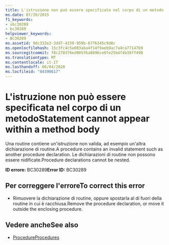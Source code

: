 ```yaml
---
title: L'istruzione non può essere specificata nel corpo di un metodo
ms.date: 07/20/2015
f1_keywords:
- vbc30289
- bc30289
helpviewer_keywords:
- BC30289
ms.assetid: 9dc332e2-3dd7-4159-959b-6776345c9d0c
ms.openlocfilehash: 15c3fc4c5a083aba4f14f9aeb9ac7a4ca77147b9
ms.sourcegitcommit: f8c270376ed905f6a8896ce0fe25b4f4b38ff498
ms.translationtype: MT
ms.contentlocale: it-IT
ms.lasthandoff: 06/04/2020
ms.locfileid: "84390617"
---
```

# <a name="statement-cannot-appear-within-a-method-body"></a><span data-ttu-id="f7f6e-102">L'istruzione non può essere specificata nel corpo di un metodo</span><span class="sxs-lookup"><span data-stu-id="f7f6e-102">Statement cannot appear within a method body</span></span>
<span data-ttu-id="f7f6e-103">Una routine contiene un'istruzione non valida, ad esempio un'altra dichiarazione di routine.</span><span class="sxs-lookup"><span data-stu-id="f7f6e-103">A procedure contains an invalid statement such as another procedure declaration.</span></span> <span data-ttu-id="f7f6e-104">Le dichiarazioni di routine non possono essere nidificate.</span><span class="sxs-lookup"><span data-stu-id="f7f6e-104">Procedure declarations cannot be nested.</span></span>  
  
 <span data-ttu-id="f7f6e-105">**ID errore:** BC30289</span><span class="sxs-lookup"><span data-stu-id="f7f6e-105">**Error ID:** BC30289</span></span>  
  
## <a name="to-correct-this-error"></a><span data-ttu-id="f7f6e-106">Per correggere l'errore</span><span class="sxs-lookup"><span data-stu-id="f7f6e-106">To correct this error</span></span>  
  
- <span data-ttu-id="f7f6e-107">Rimuovere la dichiarazione di routine, oppure spostarla al di fuori della routine in cui è racchiusa.</span><span class="sxs-lookup"><span data-stu-id="f7f6e-107">Remove the procedure declaration, or move it outside the enclosing procedure.</span></span>  
  
## <a name="see-also"></a><span data-ttu-id="f7f6e-108">Vedere anche</span><span class="sxs-lookup"><span data-stu-id="f7f6e-108">See also</span></span>

- [<span data-ttu-id="f7f6e-109">Procedure</span><span class="sxs-lookup"><span data-stu-id="f7f6e-109">Procedures</span></span>](../programming-guide/language-features/procedures/index.md)
